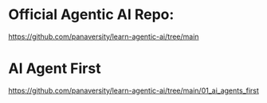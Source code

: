 <h1>Official Agentic AI Repo:</h1>

<a href='https://github.com/panaversity/learn-agentic-ai/tree/main'>
    https://github.com/panaversity/learn-agentic-ai/tree/main
</a>

<br />

<h1>AI Agent First</h1>
<a href='https://github.com/panaversity/learn-agentic-ai/tree/main/01_ai_agents_first'>
    https://github.com/panaversity/learn-agentic-ai/tree/main/01_ai_agents_first
</a>